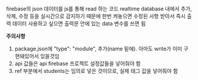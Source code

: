 firebase의 json 데이터를 js를 통해 read 하는 코드
realtime database 내에서 추가, 삭제, 수정 등을 실시간으로 감지하기 때문에 한번 켜놓으면 수정된 사항 받아서 즉시 출력
데이터 사용하고 싶으면 출력문 안에 있는 data 변수를 쓰면 됨

**주의사항**
1. package.json에 "type": "module", 추가(name 밑에). 아마도 write가 이미 구현돼있어서 있을것임
2. api 값들은 api firebase 프로젝트 설정값들을 넣어줘야 함
3. ref 부분에서 students는 임의로 넣은 것이므로, 실제 태그 값을 넣어줘야 함
